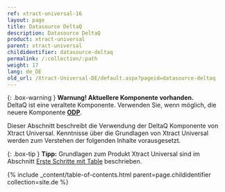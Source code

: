 ```yaml
---
ref: xtract-universal-16
layout: page
title: Datasource DeltaQ
description: Datasource DeltaQ
product: xtract-universal
parent: xtract-universal
childidentifier: datasource-deltaq
permalink: /:collection/:path
weight: 17
lang: de_DE
old_url: /Xtract-Universal-DE/default.aspx?pageid=datasource-deltaq
---
```


{: .box-warning } 
**Warnung! Aktuellere Komponente vorhanden.** <br>
DeltaQ ist eine veraltete Komponente. Verwenden Sie, wenn möglich, die neuere Komponente **[ODP](./odp)**.


Dieser Abschnitt beschreibt die Verwendung der DeltaQ Komponente von Xtract Universal. Kenntnisse über die Grundlagen von Xtract Universal werden zum Verstehen der folgenden Inhalte vorausgesetzt.

{: .box-tip }
**Tipp:** Grundlagen zum Produkt Xtract Universal sind im Abschnitt [Erste Schritte mit Table](./erste-schritte-mit-xu) beschrieben.

{% include _content/table-of-contents.html parent=page.childidentifier collection=site.de %}